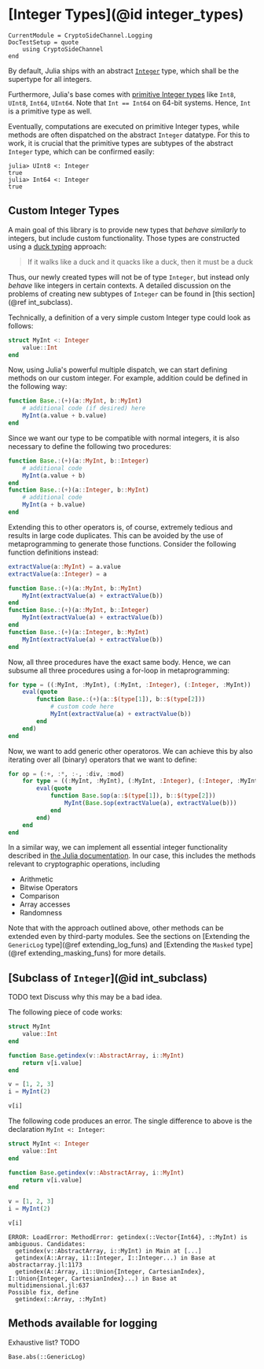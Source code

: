  # [Integer Types](@id integer_types)

```@meta
CurrentModule = CryptoSideChannel.Logging
DocTestSetup = quote
    using CryptoSideChannel
end
```

By default, Julia ships with an abstract [`Integer`](https://docs.julialang.org/en/v1/base/numbers/#Core.Integer) type, which shall be the supertype for all integers.

Furthermore, Julia's base comes with [primitive Integer types](https://docs.julialang.org/en/v1/manual/types/#Primitive-Types) like `Int8`, `UInt8`, `Int64`, `UInt64`. Note that `Int == Int64` on 64-bit systems. Hence, `Int` is a primitive type as well.

Eventually, computations are executed on primitive Integer types, while methods are often dispatched on the abstract `Integer` datatype. For this to work, it is crucial that the primitive types are subtypes of the abstract `Integer` type, which can be confirmed easily:
```julia-repl
julia> UInt8 <: Integer
true
julia> Int64 <: Integer
true
```

## Custom Integer Types
A main goal of this library is to provide new types that _behave similarly_ to integers, but include custom functionality. Those types are constructed using a [duck typing](https://en.wikipedia.org/wiki/Duck_typing) approach:
> If it walks like a duck and it quacks like a duck, then it must be a duck

Thus, our newly created types will not be of type `Integer`, but instead only _behave_ like integers in certain contexts. A detailed discussion on the problems of creating new subtypes of `Integer` can be found in [this section](@ref int_subclass).

Technically, a definition of a very simple custom Integer type could look as follows:
```julia
struct MyInt <: Integer
    value::Int
end
```

Now, using Julia's powerful multiple dispatch, we can start defining methods on our custom integer. For example, addition could be defined in the following way:
```julia
function Base.:(+)(a::MyInt, b::MyInt)
    # additional code (if desired) here
    MyInt(a.value + b.value)
end
```

Since we want our type to be compatible with normal integers, it is also necessary to define the following two procedures:
```julia
function Base.:(+)(a::MyInt, b::Integer)
    # additional code
    MyInt(a.value + b)
end
function Base.:(+)(a::Integer, b::MyInt)
    # additional code
    MyInt(a + b.value)
end
```

Extending this to other operators is, of course, extremely tedious and results in large code duplicates. This can be avoided by the use of metaprogramming to generate those functions. Consider the following function definitions instead:
```julia
extractValue(a::MyInt) = a.value
extractValue(a::Integer) = a

function Base.:(+)(a::MyInt, b::MyInt)
    MyInt(extractValue(a) + extractValue(b))
end
function Base.:(+)(a::MyInt, b::Integer)
    MyInt(extractValue(a) + extractValue(b))
end
function Base.:(+)(a::Integer, b::MyInt)
    MyInt(extractValue(a) + extractValue(b))
end
```

Now, all three procedures have the exact same body. Hence, we can subsume all three procedures using a for-loop in metaprogramming:
```julia
for type = ((:MyInt, :MyInt), (:MyInt, :Integer), (:Integer, :MyInt))
    eval(quote
        function Base.:(+)(a::$(type[1]), b::$(type[2]))
            # custom code here
            MyInt(extractValue(a) + extractValue(b))
        end
    end)
end
```

Now, we want to add generic other operatoros. We can achieve this by also iterating over all (binary) operators that we want to define:
```julia
for op = (:+, :*, :-, :div, :mod)
    for type = ((:MyInt, :MyInt), (:MyInt, :Integer), (:Integer, :MyInt))
        eval(quote
            function Base.$op(a::$(type[1]), b::$(type[2]))
                MyInt(Base.$op(extractValue(a), extractValue(b)))
            end
        end)
    end
end
```

In a similar way, we can implement all essential integer functionality described in [the Julia documentation](https://docs.julialang.org/en/v1/manual/mathematical-operations/). In our case, this includes the methods relevant to cryptographic operations, including
* Arithmetic
* Bitwise Operators
* Comparison
* Array accesses
* Randomness

Note that with the approach outlined above, other methods can be extended even by third-party modules. See the sections on [Extending the `GenericLog` type](@ref extending_log_funs) and [Extending the `Masked` type](@ref extending_masking_funs) for more details.

## [Subclass of `Integer`](@id int_subclass)
TODO text Discuss why this may be a bad idea.


The following piece of code works:
```julia
struct MyInt
    value::Int
end

function Base.getindex(v::AbstractArray, i::MyInt)
    return v[i.value]
end

v = [1, 2, 3]
i = MyInt(2)

v[i]
```


The following code produces an error. The single difference to above is the declaration `MyInt <: Integer`:
```julia
struct MyInt <: Integer
    value::Int
end

function Base.getindex(v::AbstractArray, i::MyInt)
    return v[i.value]
end

v = [1, 2, 3]
i = MyInt(2)

v[i]
```

```
ERROR: LoadError: MethodError: getindex(::Vector{Int64}, ::MyInt) is ambiguous. Candidates:
  getindex(v::AbstractArray, i::MyInt) in Main at [...]
  getindex(A::Array, i1::Integer, I::Integer...) in Base at abstractarray.jl:1173
  getindex(A::Array, i1::Union{Integer, CartesianIndex}, I::Union{Integer, CartesianIndex}...) in Base at multidimensional.jl:637
Possible fix, define
  getindex(::Array, ::MyInt)
```

## Methods available for logging
Exhaustive list? TODO
```@docs
Base.abs(::GenericLog)
```